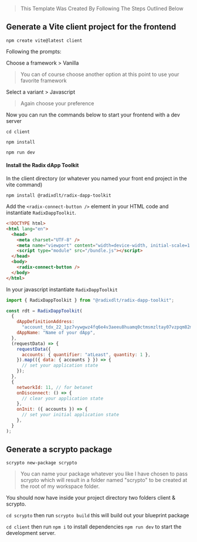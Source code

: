 > This Template Was Created By Following The Steps Outlined Below

## Generate a Vite client project for the frontend

`npm create vite@latest client`

Following the prompts:

Choose a framework > Vanilla

> You can of course choose another option at this point to use your favorite framework

Select a variant > Javascript

> Again choose your preference

Now you can run the commands below to start your frontend with a dev server

`cd client`

`npm install`

`npm run dev`

#### Install the Radix dApp Toolkit

In the client directory (or whatever you named your front end project in the vite command)

`npm install @radixdlt/radix-dapp-toolkit`

Add the `<radix-connect-button />` element in your HTML code and instantiate `RadixDappToolkit`.

```html
<!DOCTYPE html>
<html lang="en">
  <head>
    <meta charset="UTF-8" />
    <meta name="viewport" content="width=device-width, initial-scale=1.0" />
    <script type="module" src="/bundle.js"></script>
  </head>
  <body>
    <radix-connect-button />
  </body>
</html>
```

In your javascript instantiate `RadixDappToolkit`

```javascript
import { RadixDappToolkit } from "@radixdlt/radix-dapp-toolkit";

const rdt = RadixDappToolkit(
  {
    dAppDefinitionAddress:
      "account_tdx_22_1pz7vywgwz4fq6e4v3aeeu8huamq0ctmsmzltay07vzpqm82mp5",
    dAppName: "Name of your dApp",
  },
  (requestData) => {
    requestData({
      accounts: { quantifier: "atLeast", quantity: 1 },
    }).map(({ data: { accounts } }) => {
      // set your application state
    });
  },
  {
    networkId: 11, // for betanet
    onDisconnect: () => {
      // clear your application state
    },
    onInit: ({ accounts }) => {
      // set your initial application state
    },
  }
);
```

## Generate a scrypto package

`scrypto new-package scrypto`

> You can name your package whatever you like I have chosen to pass scrypto which will result in a folder named "scrypto" to be created at the root of my workspace folder.

You should now have inside your project directory two folders client & scrypto.

`cd scrypto` then run `scrypto build` this will build out your blueprint package

`cd client` then run `npm i` to install dependencies `npm run dev` to start the development server.

